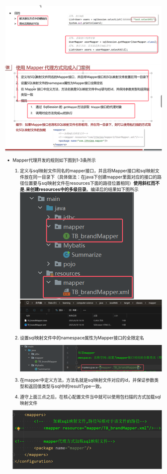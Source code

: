 ![](assets/03Mapper代理开发（关键）/file-20250630161007262.png)  
![](assets/03Mapper代理开发（关键）/file-20250630170532251.png)

* Mapper代理开发的规则如下图到1-3条所示

	1. 定义与sql映射文件同名的mapper接口，并且将Mapper接口和sql映射文件放在同一目录下（具体做法：在java下创建mapper里面对应的接口的路径位置要与sql映射文件在resources下面的路径位置相同）**使用斜杠而不是.来创建resources中的多级目录**。编译后的结果如下图所示
		![](assets/03Mapper代理开发（关键）/file-20250630162040629.png)
		![](assets/03Mapper代理开发（关键）/file-20250630162022729.png)
	2. 设置sql映射文件中的namespace属性为Mapper接口的全限定名

		![](assets/03Mapper代理开发（关键）/file-20250630162521941.png)
	3. 在mapper中定义方法，方法名就是sql映射文件对应的id，并保证参数类型和返回值类型与sql中的resultType一致。
	4. 遵守上面三点之后，在核心配置文件当中就可以使用包扫描的方式加载sql映射文件

	![](assets/03Mapper代理开发（关键）/file-20250630171215562.png)
